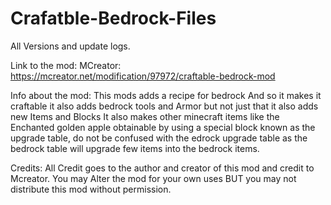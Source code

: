 # Crafatble-Bedrock-Files
All Versions and update logs.

Link to the mod: 
MCreator: https://mcreator.net/modification/97972/craftable-bedrock-mod

Info about the mod: 
This mods adds a recipe for bedrock
And so it makes it craftable it also adds bedrock tools
and Armor but not just that it also adds new Items and Blocks
It also makes other minecraft items like the Enchanted golden apple 
obtainable by using a special block known as the upgrade table, 
do not be confused with the edrock upgrade table as the bedrock table 
will upgrade few items into the bedrock items.




Credits:
All Credit goes to the author and creator of this mod and credit to Mcreator.
You may Alter the mod for your own uses BUT you may not distribute this mod without permission.
